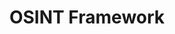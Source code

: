 ---
title: OSINT Framework
description: OSINT framework focused on gathering information from free tools or resources. The intention is to help people find free OSINT resources. Some of the sites included might require registration or offer more data for $$$, but you should be able to get at least a portion of the available information for no cost.
url: https://osintframework.com/
image:
    # url: '/assets/images/cafe.png'
    # alt: 'Cafe'
tags: ['osint']
pubDate: 2023-11-26
draft: false
---